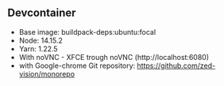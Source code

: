 ## Devcontainer

- Base image: buildpack-deps:ubuntu:focal
- Node: 14.15.2
- Yarn: 1.22.5
- With noVNC - XFCE trough noVNC (http://localhost:6080)
- with Google-chrome
Git repository: https://github.com/zed-vision/monorepo
